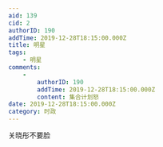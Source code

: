 ```yaml
---
aid: 139
cid: 2
authorID: 190
addTime: 2019-12-28T18:15:00.000Z
title: 明星
tags:
    - 明星
comments:
    -
        authorID: 190
        addTime: 2019-12-28T18:15:00.000Z
        content: 集合计划怒
date: 2019-12-28T18:15:00.000Z
category: 时政
---
```


关晓彤不要脸
